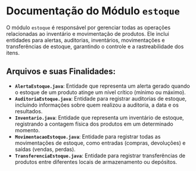 # Documentação do Módulo `estoque`

O módulo `estoque` é responsável por gerenciar todas as operações relacionadas ao inventário e movimentação de produtos. Ele inclui entidades para alertas, auditorias, inventários, movimentações e transferências de estoque, garantindo o controle e a rastreabilidade dos itens.

## Arquivos e suas Finalidades:

*   **`AlertaEstoque.java`**: Entidade que representa um alerta gerado quando o estoque de um produto atinge um nível crítico (mínimo ou máximo).
*   **`AuditoriaEstoque.java`**: Entidade para registrar auditorias de estoque, incluindo informações sobre quem realizou a auditoria, a data e os resultados.
*   **`Inventario.java`**: Entidade que representa um inventário de estoque, registrando a contagem física dos produtos em um determinado momento.
*   **`MovimentacaoEstoque.java`**: Entidade para registrar todas as movimentações de estoque, como entradas (compras, devoluções) e saídas (vendas, perdas).
*   **`TransferenciaEstoque.java`**: Entidade para registrar transferências de produtos entre diferentes locais de armazenamento ou depósitos.
